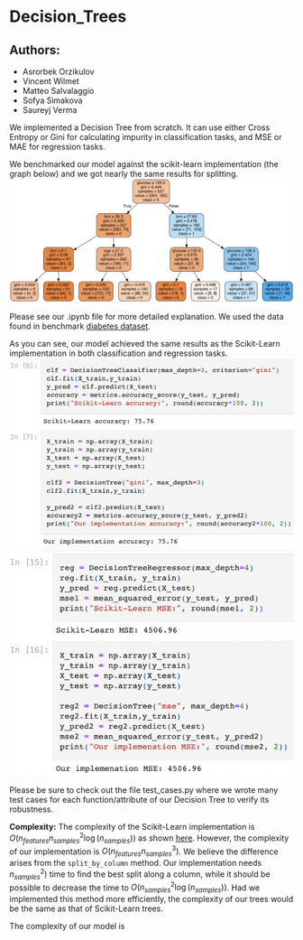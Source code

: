 # Decision_Trees
## Authors: 
- Asrorbek Orzikulov
- Vincent Wilmet
- Matteo Salvalaggio
- Sofya Simakova
- Saureyj Verma

We implemented a Decision Tree from scratch. It can use either Cross Entropy or Gini for calculating impurity in 
classification tasks, and MSE or MAE for regression tasks. 

We benchmarked our model against the scikit-learn implementation (the graph below) and we got nearly the same results 
for splitting. 
![Graphic](https://github.com/Asrorbek-Orzikulov/Decision_Trees/blob/master/data/Diagram.jpeg) 

Please see our .ipynb file for more detailed explanation. We used the data found in benchmark
[diabetes dataset](https://www.kaggle.com/uciml/pima-indians-diabetes-database).

As you can see, our model achieved the same results as the Scikit-Learn implementation in both classification 
and regression tasks.
![Classification](https://github.com/Asrorbek-Orzikulov/Decision_Trees/blob/master/data/comparison_classification.png)
![Regression](https://github.com/Asrorbek-Orzikulov/Decision_Trees/blob/master/data/comparison_regression.png)

Please be sure to check out the file test_cases.py where we wrote many test cases for each function/attribute of our 
Decision Tree to verify its robustness.

**Complexity:** The complexity of the Scikit-Learn implementation is $O(n_{features} n_{samples}^2 \log (n_{samples}))$
as shown [here](https://scikit-learn.org/stable/modules/tree.html#complexity).
However, the complexity of our implementation is $O(n_{features} n_{samples}^3)$. We believe the difference arises from
the `split_by_column` method. Our implementation needs $n_{samples}^2)$ time to find the best split along a column,
while it should be possible to decrease the time to $O(n_{samples}^2 \log (n_{samples}))$. Had we implemented this
method more efficiently, the complexity of our trees would be the same as that of Scikit-Learn trees.


The complexity of our model is


